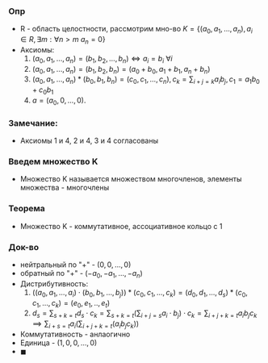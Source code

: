 ### Опр
- R - область целостности, рассмотрим мно-во $K=\{ (a_{0}, a_{1},\dots, a_{n}), a_{i}\in R, \exists m:\forall n>m ~ a_{n}=0 \}$
- Аксиомы:
	1. $(a_{0},a_{1},\dots, a_{n}) = (b_{1},b_{2},\dots, b_{n}) \iff a_i=b_{i} ~ \forall i$
	2. $(a_{0}, a_{1}, \dots, a_{n}) = (b_{1}, b_{2}, b_{n})=(a_{0}+b_{0}, a_{1}+b_{1}, a_{n}+b_{n})$
	3. $(a_{0}, a_{1}, \dots, a_{n})*(b_{0}, b_{1}, b_{n})=(c_{0}, c_{1}, \dots, c_{n}), c_{k} = \sum_{i+j=k}a_{i}b_{j},c_{1} = a_{1}b_{0}+c_{0}b_{1}$
	4. $a = (a_{0},0, \dots, 0)$.
### Замечание:
- Аксиомы 1 и 4, 2 и 4, 3 и 4 согласованы

### Введем множество K
- Множество K называется множеством многочленов, элементы множества - многочлены
### Теорема
- Множество K - коммутативное, ассоциативное кольцо с 1
### Док-во
- нейтральный по "+" - $(0,0,\dots,0)$  
-  обратный по "+" - $(-a_{0}, -a_{1}, \dots, -a_{n})$ 
- Дистрибутивность:
	1. $((a_{0}, a_{1}, \dots, a_{i})\cdot(b_{0}, b_{1}, \dots, b_{j}))*(c_{0},c_{1}, \dots, c_{k}) = (d_{0}, d_{1}, \dots, d_{s})*(c_{0},c_{1},\dots , c_{k})=(e_{0},e_{1},..,e_{t})$
	2. $d_{s} = \sum_{s+k=t}d_{s}\cdot c_{k}=\sum_{s+k=t}\left(\sum_{i+j=s}a_i\cdot b_{j} \right)\cdot c_{k}=\sum_{i+j+k=t}a_{i}b_{j}c_{k}\implies \sum_{i+s=t}a_{i}\left( \sum_{i+j+k=t}(a_{i}b_{j}c_{k}) \right)$
- Коммутативность - анлаогично
- Единица - $(1, 0,0,\dots,0)$
- $\blacksquare$